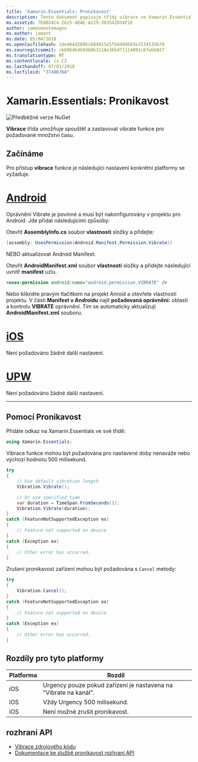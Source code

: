 ```yaml
---
title: 'Xamarin.Essentials: Pronikavost'
description: Tento dokument popisuje třídy vibrace ve Xamarin.Essentials, která umožňuje spouštět a zastavovat vibrate funkce pro požadované množství času.
ms.assetid: 7E8B24C4-2625-4DAE-A129-383542D34F1E
author: jamesmontemagno
ms.author: jamont
ms.date: 05/04/2018
ms.openlocfilehash: 1de464d289bc684015e5fb8489683e3134535b70
ms.sourcegitcommit: cb69bdb469db0b3118e365d71114091c6febb027
ms.translationtype: MT
ms.contentlocale: cs-CZ
ms.lasthandoff: 07/03/2018
ms.locfileid: "37406768"
---
```

# <a name="xamarinessentials-vibration"></a>Xamarin.Essentials: Pronikavost

![Předběžné verze NuGet](~/media/shared/pre-release.png)

**Vibrace** třída umožňuje spouštět a zastavovat vibrate funkce pro požadované množství času.

## <a name="getting-started"></a>Začínáme

Pro přístup **vibrace** funkce je následující nastavení konkrétní platformy se vyžaduje.

# <a name="androidtabandroid"></a>[Android](#tab/android)

Oprávnění Vibrate je povinné a musí být nakonfigurovány v projektu pro Android. Jde přidat následujícími způsoby:

Otevřít **AssemblyInfo.cs** soubor **vlastnosti** složky a přidejte:

```csharp
[assembly: UsesPermission(Android.Manifest.Permission.Vibrate)]
```

NEBO aktualizovat Android Manifest:

Otevřít **AndroidManifest.xml** soubor **vlastnosti** složky a přidejte následující uvnitř **manifest** uzlu.

```xml
<uses-permission android:name="android.permission.VIBRATE" />
```

Nebo klikněte pravým tlačítkem na projekt Anroid a otevřete vlastnosti projektu. V části **Manifest v Androidu** najít **požadovaná oprávnění:** oblasti a kontrolu **VIBRATE** oprávnění. Tím se automaticky aktualizují **AndroidManifest.xml** souboru.

# <a name="iostabios"></a>[iOS](#tab/ios)

Není požadováno žádné další nastavení.

# <a name="uwptabuwp"></a>[UPW](#tab/uwp)

Není požadováno žádné další nastavení.

-----

## <a name="using-vibration"></a>Pomocí Pronikavost

Přidáte odkaz na Xamarin.Essentials ve své třídě:

```csharp
using Xamarin.Essentials;
```

Vibrace funkce mohou být požadována pro nastavené doby nenaváže nebo výchozí hodnotu 500 milisekund.

```csharp
try
{
    // Use default vibration length
    Vibration.Vibrate();

    // Or use specified time
    var duration = TimeSpan.FromSeconds(1);
    Vibration.Vibrate(duration);
}
catch (FeatureNotSupportedException ex)
{
    // Feature not supported on device
}
catch (Exception ex)
{
    // Other error has occurred.
}
```

Zrušení pronikavost zařízení mohou být požadována s `Cancel` metody:

```csharp
try
{
    Vibration.Cancel();
}
catch (FeatureNotSupportedException ex)
{
    // Feature not supported on device
}
catch (Exception ex)
{
    // Other error has occurred.
}
```

## <a name="platform-differences"></a>Rozdíly pro tyto platformy

| Platforma | Rozdíl |
| --- | --- |
| iOS | Urgency pouze pokud zařízení je nastavena na "Vibrate na kanál". |
| iOS | Vždy Urgency 500 milisekund. |
| iOS | Není možné zrušit pronikavost. |

## <a name="api"></a>rozhraní API

- [Vibrace zdrojového kódu](https://github.com/xamarin/Essentials/tree/master/Xamarin.Essentials/Vibration)
- [Dokumentace ke službě pronikavost rozhraní API](xref:Xamarin.Essentials.Vibration)
